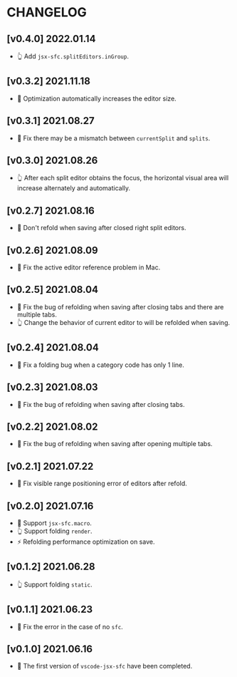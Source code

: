 # CHANGELOG

## [v0.4.0] 2022.01.14

- 👆 Add `jsx-sfc.splitEditors.inGroup`.

## [v0.3.2] 2021.11.18

- 🎨 Optimization automatically increases the editor size.

## [v0.3.1] 2021.08.27

- 🐛 Fix there may be a mismatch between `currentSplit` and `splits`.

## [v0.3.0] 2021.08.26

- 👆 After each split editor obtains the focus, the horizontal visual area will increase alternately and automatically.

## [v0.2.7] 2021.08.16

- 🐛 Don't refold when saving after closed right split editors.

## [v0.2.6] 2021.08.09

- 🐛 Fix the active editor reference problem in Mac.

## [v0.2.5] 2021.08.04

- 🐛 Fix the bug of refolding when saving after closing tabs and there are multiple tabs.
- 👆 Change the behavior of current editor to will be refolded when saving.

## [v0.2.4] 2021.08.04

- 🐛 Fix a folding bug when a category code has only 1 line.

## [v0.2.3] 2021.08.03

- 🐛 Fix the bug of refolding when saving after closing tabs.

## [v0.2.2] 2021.08.02

- 🐛 Fix the bug of refolding when saving after opening multiple tabs.

## [v0.2.1] 2021.07.22

- 🐛 Fix visible range positioning error of editors after refold.

## [v0.2.0] 2021.07.16

- 🐛 Support `jsx-sfc.macro`.
- 👆 Support folding `render`.
- ⚡️ Refolding performance optimization on save.

## [v0.1.2] 2021.06.28

- 👆 Support folding `static`.

## [v0.1.1] 2021.06.23

- 🐛 Fix the error in the case of no `sfc`.

## [v0.1.0] 2021.06.16

- 🎉 The first version of `vscode-jsx-sfc` have been completed.
